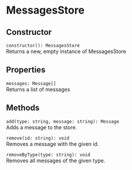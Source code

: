 # MessagesStore

## Constructor

`constructor(): MessagesStore`  
Returns a new, empty instance of MessagesStore

## Properties

`messages: Message[]`  
Returns a list of messages

## Methods

`add(type: string, message: string): Message`  
Adds a message to the store.

`remove(id: string): void`  
Removes a message with the given id.

`removeByType(type: string): void`  
Removes all messages of the given type.
